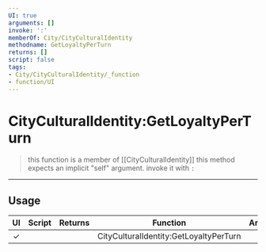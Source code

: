 ```yaml
---
UI: true
arguments: []
invoke: ':'
memberOf: City/CityCulturalIdentity
methodname: GetLoyaltyPerTurn
returns: []
script: false
tags:
- City/CityCulturalIdentity/_function
- function/UI
---
```

# CityCulturalIdentity:GetLoyaltyPerTurn
> this function is a member of [[CityCulturalIdentity]]
> this method expects an implicit "self" argument. invoke it with `:`
-----
## Usage
|  UI | Script | Returns | Function | Arguments |
|:---:|:------:|-------:|:--------:|:---------|
|✓| ||CityCulturalIdentity:GetLoyaltyPerTurn||
